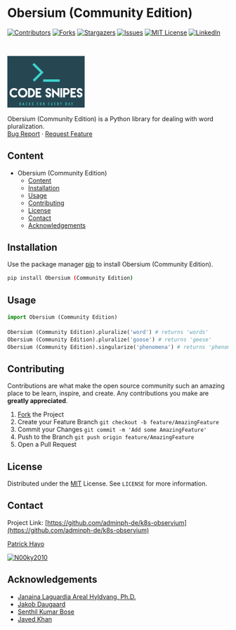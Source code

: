<!--
*** To avoid retyping too much info. Do a search and replace for the following:
*** Obersium (Community Edition),adminph-de, k8s-observium, N00ky2010, patrick.hayo@flsmidth.com
-->

# Obersium (Community Edition)

[![Contributors][contributors-shield]][contributors-url]
[![Forks][forks-shield]][forks-url]
[![Stargazers][stars-shield]][stars-url]
[![Issues][issues-shield]][issues-url]
[![MIT License][license-shield]][license-url]
[![LinkedIn][linkedin-shield]][linkedin-url]

<br />
<p align="left">
  <a href="https://github.com/adminph-de/k8s-observium">
    <img src="images/logo.png" alt="Code Snipes" width="35%" height="35%">
  </a>
  <p align="left">
    Obersium (Community Edition) is a Python library for dealing with word pluralization.
    <br />
    <a href="https://github.com/adminph-de/k8s-observium/issues">Bug Report</a>
    ·
    <a href="https://github.com/adminph-de/k8s-observium/issues">Request Feature</a>
  </p>
</p>


## Content

- Obersium (Community Edition)
  - [Content](#content)
  - [Installation](#installation)
  - [Usage](#usage)
  - [Contributing](#contributing)
  - [License](#license)
  - [Contact](#contact)
  - [Acknowledgements](#acknowledgements)

## Installation

Use the package manager [pip](https://pip.pypa.io/en/stable/) to install Obersium (Community Edition).

```bash
pip install Obersium (Community Edition)
```

## Usage

```python
import Obersium (Community Edition)

Obersium (Community Edition).pluralize('word') # returns 'words'
Obersium (Community Edition).pluralize('goose') # returns 'geese'
Obersium (Community Edition).singularize('phenomena') # returns 'phenomenon'
```

## Contributing
Contributions are what make the open source community such an amazing place to be learn, inspire, and create. Any contributions you make are **greatly appreciated**.

1. [Fork](https://docs.github.com/en/enterprise/2.13/user/articles/fork-a-repo) the Project
2. Create your Feature Branch `git checkout -b feature/AmazingFeature`
3. Commit your Changes `git commit -m 'Add some AmazingFeature'`
4. Push to the Branch `git push origin feature/AmazingFeature`
5. Open a Pull Request

## License

Distributed under the [MIT](https://choosealicense.com/licenses/mit/) License. See `LICENSE` for more information.


## Contact

Project Link: [https://github.com/adminph-de/k8s-observium](https://github.com/adminph-de/k8s-observium)

[Patrick Hayo](patrick.hayo@flsmidth.com)

[![N00ky2010](https://img.shields.io/twitter/follow/N00ky2010)](https://www.twitter.com/N00ky2010)



## Acknowledgements

* [Janaina Laguardia Areal Hyldvang, Ph.D.](https://www.linkedin.com/in/janainahyldvang/)
* [Jakob Daugaard](https://www.linkedin.com/in/jakobdaugaard/?locale=en_US)
* [Senthil Kumar Bose](https://www.linkedin.com/in/senthil-kumar-bose-6900582/)
* [Javed Khan](https://www.linkedin.com/in/javed-khan-674863164/)


<!-- https://www.markdownguide.org/basic-syntax/#reference-style-links -->
[contributors-shield]: https://img.shields.io/github/contributors/adminph-de/k8s-observium.svg?style=flat-square
[contributors-url]: https://github.com/adminph-de/k8s-observium/graphs/contributors
[forks-shield]: https://img.shields.io/github/forks/adminph-de/k8s-observium.svg?style=flat-square
[forks-url]: https://github.com/adminph-de/k8s-observium/network/members
[stars-shield]: https://img.shields.io/github/stars/adminph-de/k8s-observium.svg?style=flat-square
[stars-url]: https://github.com/adminph-de/k8s-observium/stargazers
[issues-shield]: https://img.shields.io/github/issues/adminph-de/k8s-observium.svg?style=flat-square
[issues-url]: https://github.com/adminph-de/k8s-observium/issues
[license-shield]: https://img.shields.io/github/license/adminph-de/k8s-observium.svg?style=flat-square
[license-url]: https://github.com/adminph-de/k8s-observium/blob/master/LICENSE.txt
[linkedin-shield]: https://img.shields.io/badge/-LinkedIn-black.svg?style=flat-square&logo=linkedin&colorB=555
[linkedin-url]: https://www.linkedin.com/in/patrickhayo/?locale=en_US
[product-screenshot]: images/screenshot.png
[product-screenshot-run]: images/screenshot_run.png
